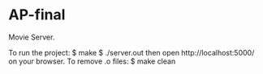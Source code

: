 # AP-final
Movie Server.

To run the project:
$ make
$ ./server.out
then open http://localhost:5000/ on your browser.
To remove .o files:
$ make clean
